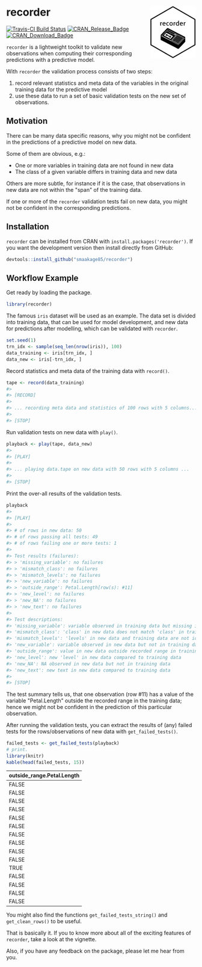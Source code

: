 
<!-- README.md is generated from README.Rmd. Please edit that file -->
recorder <img src="man/figures/logo.png" align="right" height=140/>
===================================================================

[![Travis-CI Build Status](https://travis-ci.org/smaakage85/recorder.svg?branch=master)](https://travis-ci.org/smaakage85/recorder) [![CRAN\_Release\_Badge](http://www.r-pkg.org/badges/version-ago/recorder)](https://CRAN.R-project.org/package=recorder) [![CRAN\_Download\_Badge](http://cranlogs.r-pkg.org/badges/recorder)](https://CRAN.R-project.org/package=recorder)

`recorder` is a lightweight toolkit to validate new observations when computing their corresponding predictions with a predictive model.

With `recorder` the validation process consists of two steps:

1.  record relevant statistics and meta data of the variables in the original training data for the predictive model
2.  use these data to run a set of basic validation tests on the new set of observations.

Motivation
----------

There can be many data specific reasons, why you might not be confident in the predictions of a predictive model on new data.

Some of them are obvious, e.g.:

-   One or more variables in training data are not found in new data
-   The class of a given variable differs in training data and new data

Others are more subtle, for instance if it is the case, that observations in new data are not within the "span" of the training data.

If one or more of the `recorder` validation tests fail on new data, you might not be confident in the corresponding predictions.

Installation
------------

`recorder` can be installed from CRAN with `install.packages('recorder')`. If you want the development version then install directly from GitHub:

``` r
devtools::install_github("smaakage85/recorder")
```

Workflow Example
----------------

Get ready by loading the package.

``` r
library(recorder)
```

The famous `iris` dataset will be used as an example. The data set is divided into training data, that can be used for model development, and new data for predictions after modelling, which can be validated with `recorder`.

``` r
set.seed(1)
trn_idx <- sample(seq_len(nrow(iris)), 100)
data_training <- iris[trn_idx, ]
data_new <- iris[-trn_idx, ]
```

Record statistics and meta data of the training data with `record()`.

``` r
tape <- record(data_training)
#> 
#> [RECORD]
#> 
#> ... recording meta data and statistics of 100 rows with 5 columns... 
#> 
#> [STOP]
```

Run validation tests on new data with `play()`.

``` r
playback <- play(tape, data_new)
#> 
#> [PLAY]
#> 
#> ... playing data.tape on new data with 50 rows with 5 columns ...
#> 
#> [STOP]
```

Print the over-all results of the validation tests.

``` r
playback
#> 
#> [PLAY]
#> 
#> # of rows in new data: 50
#> # of rows passing all tests: 49
#> # of rows failing one or more tests: 1
#> 
#> Test results (failures):
#> > 'missing_variable': no failures
#> > 'mismatch_class': no failures
#> > 'mismatch_levels': no failures
#> > 'new_variable': no failures
#> > 'outside_range': Petal.Length[row(s): #11]
#> > 'new_level': no failures
#> > 'new_NA': no failures
#> > 'new_text': no failures
#> 
#> Test descriptions:
#> 'missing_variable': variable observed in training data but missing in new data
#> 'mismatch_class': 'class' in new data does not match 'class' in training data
#> 'mismatch_levels': 'levels' in new data and training data are not identical
#> 'new_variable': variable observed in new data but not in training data
#> 'outside_range': value in new data outside recorded range in training data
#> 'new_level': new 'level' in new data compared to training data
#> 'new_NA': NA observed in new data but not in training data
#> 'new_text': new text in new data compared to training data
#> 
#> [STOP]
```

The test summary tells us, that one observation (row \#11) has a value of the variable "Petal.Length" outside the recorded range in the training data; hence we might not be confident in the prediction of this particular observation.

After running the validation tests, you can extract the results of (any) failed tests for the rows/observations of new data with `get_failed_tests()`.

``` r
failed_tests <- get_failed_tests(playback)
# print.
library(knitr)
kable(head(failed_tests, 15))
```

| outside\_range.Petal.Length |
|:----------------------------|
| FALSE                       |
| FALSE                       |
| FALSE                       |
| FALSE                       |
| FALSE                       |
| FALSE                       |
| FALSE                       |
| FALSE                       |
| FALSE                       |
| FALSE                       |
| TRUE                        |
| FALSE                       |
| FALSE                       |
| FALSE                       |
| FALSE                       |

You might also find the functions `get_failed_tests_string()` and `get_clean_rows()` to be useful.

That is basically it. If you to know more about all of the exciting features of `recorder`, take a look at the vignette.

Also, if you have any feedback on the package, please let me hear from you.
